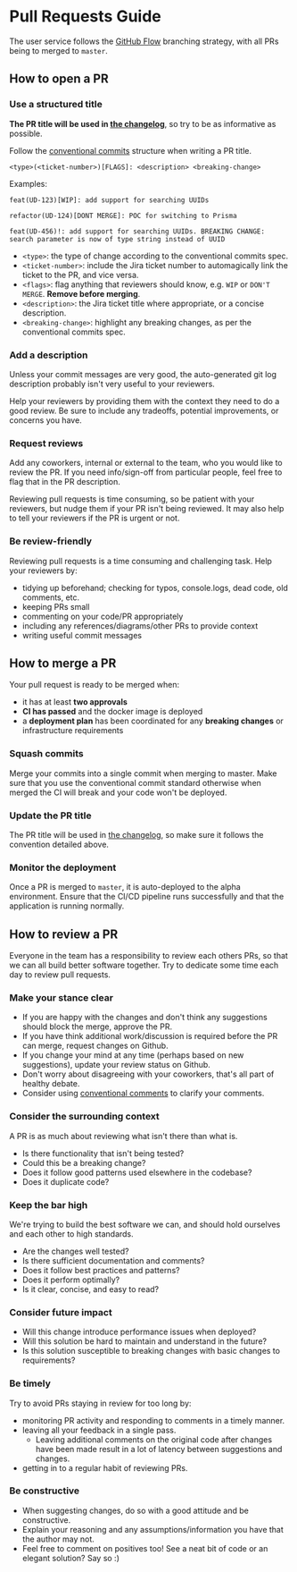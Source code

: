 # Pull Requests Guide

The user service follows the [GitHub Flow](https://githubflow.github.io/) branching strategy, with all PRs being to merged to `master`.  

## How to open a PR

### Use a structured title

**The PR title will be used in [the changelog](../../CHANGELOG.md)**, so try to be as informative as possible.

Follow the [conventional commits](https://www.conventionalcommits.org/en/v1.0.0/) structure when writing a PR title.


```
<type>(<ticket-number>)[FLAGS]: <description> <breaking-change> 
```

Examples:
```
feat(UD-123)[WIP]: add support for searching UUIDs

refactor(UD-124)[DONT MERGE]: POC for switching to Prisma

feat(UD-456)!: add support for searching UUIDs. BREAKING CHANGE: search parameter is now of type string instead of UUID
```

- `<type>`: the type of change according to the conventional commits spec.
- `<ticket-number>`: include the Jira ticket number to automagically link the ticket to the PR, and vice versa.
- `<flags>`: flag anything that reviewers should know, e.g. `WIP` or `DON'T MERGE`. **Remove before merging**.
- `<description>`: the Jira ticket title where appropriate, or a concise description.
- `<breaking-change>`: highlight any breaking changes, as per the conventional commits spec.


### Add a description

Unless your commit messages are very good, the auto-generated git log description probably isn't very useful to your reviewers. 

Help your reviewers by providing them with the context they need to do a good review. 
Be sure to include any tradeoffs, potential improvements, or concerns you have.


### Request reviews
Add any coworkers, internal or external to the team, who you would like to review the PR. 
If you need info/sign-off from particular people, feel free to flag that in the PR description.

Reviewing pull requests is time consuming, so be patient with your reviewers, but nudge them if your PR isn't being reviewed. 
It may also help to tell your reviewers if the PR is urgent or not.

### Be review-friendly

Reviewing pull requests is a time consuming and challenging task. Help your reviewers by:

- tidying up beforehand; checking for typos, console.logs, dead code, old comments, etc.
- keeping PRs small
- commenting on your code/PR appropriately
- including any references/diagrams/other PRs to provide context
- writing useful commit messages


## How to merge a PR
Your pull request is ready to be merged when:

- it has at least **two approvals**
- **CI has passed** and the docker image is deployed
- a **deployment plan** has been coordinated for any **breaking changes** or infrastructure requirements


### Squash commits
Merge your commits into a single commit when merging to master.  Make sure that you use the conventional commit standard otherwise when merged the CI will break and your code won't be deployed.

### Update the PR title

The PR title will be used in [the changelog](../../CHANGELOG.md), so make sure it follows the convention detailed above. 

### Monitor the deployment

Once a PR is merged to `master`, it is auto-deployed to the alpha environment.
Ensure that the CI/CD pipeline runs successfully and that the application is running normally.
## How to review a PR

Everyone in the team has a responsibility to review each others PRs, so that we can all build better software together. 
Try to dedicate some time each day to review pull requests.

### Make your stance clear

- If you are happy with the changes and don't think any suggestions should block the merge, approve the PR.
- If you have think additional work/discussion is required before the PR can merge, request changes on Github.
- If you change your mind at any time (perhaps based on new suggestions), update your review status on Github.
- Don't worry about disagreeing with your coworkers, that's all part of healthy debate.  
- Consider using [conventional comments](https://conventionalcomments.org/) to clarify your comments.

### Consider the surrounding context
A PR is as much about reviewing what isn't there than what is.

- Is there functionality that isn't being tested? 
- Could this be a breaking change?
- Does it follow good patterns used elsewhere in the codebase?
- Does it duplicate code? 

### Keep the bar high

We're trying to build the best software we can, and should hold ourselves and each other to high standards. 

- Are the changes well tested? 
- Is there sufficient documentation and comments? 
- Does it follow best practices and patterns? 
- Does it perform optimally?
- Is it clear, concise, and easy to read? 

### Consider future impact
- Will this change introduce performance issues when deployed? 
- Will this solution be hard to maintain and understand in the future? 
- Is this solution susceptible to breaking changes with basic changes to requirements? 

### Be timely

Try to avoid PRs staying in review for too long by:

- monitoring PR activity and responding to comments in a timely manner.
- leaving all your feedback in a single pass.
    - Leaving additional comments on the original code after changes have been made result in a lot of latency between suggestions and changes.
- getting in to a regular habit of reviewing PRs. 

### Be constructive 
- When suggesting changes, do so with a good attitude and be constructive.
- Explain your reasoning and any assumptions/information you have that the author may not.
- Feel free to comment on positives too! See a neat bit of code or an elegant solution? Say so :) 
